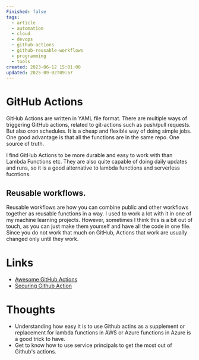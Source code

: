 ```yaml
---
Finished: false
tags:
  - article
  - automation
  - cloud
  - devops
  - github-actions
  - github-reusable-workflows
  - programming
  - tools
created: 2023-06-12 15:01:00
updated: 2025-09-02T09:57
---
```

# GitHub Actions

GitHub Actions are written in YAML file format. There are multiple ways of triggering GitHub actions, related to git-actions such as push/pull requests. But also cron schedules. It is a cheap and flexible way of doing simple jobs. One good advantage is that all the functions are in the same repo. One source of truth. 

I find GitHub Actions to be more durable and easy to work with than Lambda Functions etc.  They are also quite capable of doing daily updates and runs, so it is a good alternative to lambda functions and serverless fucntions. 


## Reusable workflows. 

Reusable workflows are how you can combine public and other workflows together as reusable functions in a way. I used to work a lot with it in one of my machine learning projects.  However, sometimes I think this is a bit out of touch, as you can just make them yourself and have all the code in one file. Since you do not work that much on GitHub, Actions that work are usually changed only until they work. 



# Links
- [Awesome GitHub Actions](https://github.com/sdras/awesome-actions)
- [Securing Github Action](https://www.wiz.io/blog/github-actions-security-guide)

# Thoughts 
- Understanding how easy it is to use Github actins as a supplement or replacement for lambda functions in AWS or Azure functions in Azure is a good trick to have. 
- Get to know how to use service principals to get the most out of Github's actions. 


